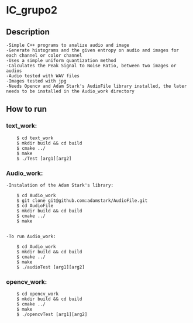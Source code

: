 # IC_grupo2

## Description

	-Simple C++ programs to analize audio and image
	-Generate histograms and the given entropy on audio and images for each channel or color channel
	-Uses a simple uniform quantization method
	-Calculates the Peak Signal to Noise Ratio, between two images or audios
	-Audio tested with WAV files
	-Images tested with jpg
	-Needs Opencv and Adam Stark's AudioFile library installed, the later needs to be installed in the Audio_work directory

## How to run
### text_work:
		$ cd text_work
		$ mkdir build && cd build
		$ cmake ../
		$ make
		$ ./Test [arg1][arg2]

### Audio_work:
  
	-Instalation of the Adam Stark's library:
		
		$ cd Audio_work    
		$ git clone git@github.com:adamstark/AudioFile.git
		$ cd AudioFile
		$ mkdir build && cd build
		$ cmake ../
		$ make

  
	-To run Audio_work:
    
		$ cd Audio_work
		$ mkdir build && cd build
		$ cmake ../
		$ make
		$ ./audioTest [arg1][arg2]
### opencv_work:
    
		$ cd opencv_work
		$ mkdir build && cd build
		$ cmake ../
		$ make
		$ ./opencvTest [arg1][arg2]

```
```
